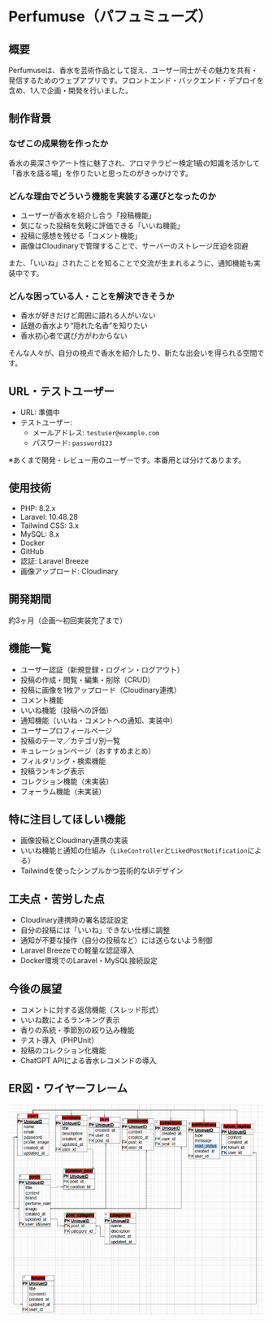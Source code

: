 # Perfumuse（パフュミューズ）

## 概要

Perfumuseは、香水を芸術作品として捉え、ユーザー同士がその魅力を共有・発信するためのウェブアプリです。フロントエンド・バックエンド・デプロイを含め、1人で企画・開発を行いました。

## 制作背景

### なぜこの成果物を作ったか

香水の奥深さやアート性に魅了され、アロマテラピー検定1級の知識を活かして「香水を語る場」を作りたいと思ったのがきっかけです。

### どんな理由でどういう機能を実装する運びとなったのか

- ユーザーが香水を紹介し合う「投稿機能」
- 気になった投稿を気軽に評価できる「いいね機能」
- 投稿に感想を残せる「コメント機能」
- 画像はCloudinaryで管理することで、サーバーのストレージ圧迫を回避

また、「いいね」されたことを知ることで交流が生まれるように、通知機能も実装中です。

### どんな困っている人・ことを解決できそうか

- 香水が好きだけど周囲に語れる人がいない
- 話題の香水より“隠れた名香”を知りたい
- 香水初心者で選び方がわからない

そんな人々が、自分の視点で香水を紹介したり、新たな出会いを得られる空間です。

## URL・テストユーザー

- URL: 準備中
- テストユーザー:
    - メールアドレス: `testuser@example.com`
    - パスワード: `password123`

※あくまで開発・レビュー用のユーザーです。本番用とは分けてあります。

## 使用技術

- PHP: 8.2.x
- Laravel: 10.48.28
- Tailwind CSS: 3.x
- MySQL: 8.x
- Docker
- GitHub
- 認証: Laravel Breeze
- 画像アップロード: Cloudinary

[](https://skillicons.dev/icons?i=php,laravel,tailwind,docker,mysql,github)

## 開発期間

約3ヶ月（企画〜初回実装完了まで）

## 機能一覧

- ユーザー認証（新規登録・ログイン・ログアウト）
- 投稿の作成・閲覧・編集・削除（CRUD）
- 投稿に画像を1枚アップロード（Cloudinary連携）
- コメント機能
- いいね機能（投稿への評価）
- 通知機能（いいね・コメントへの通知、実装中）
- ユーザープロフィールページ
- 投稿のテーマ／カテゴリ別一覧
- キュレーションページ（おすすめまとめ）
- フィルタリング・検索機能
- 投稿ランキング表示
- コレクション機能（未実装）
- フォーラム機能（未実装）

## 特に注目してほしい機能

- 画像投稿とCloudinary連携の実装
- いいね機能と通知の仕組み（`LikeController`と`LikedPostNotification`による）
- Tailwindを使ったシンプルかつ芸術的なUIデザイン

## 工夫点・苦労した点

- Cloudinary連携時の署名認証設定
- 自分の投稿には「いいね」できない仕様に調整
- 通知が不要な操作（自分の投稿など）には送らないよう制御
- Laravel Breezeでの軽量な認証導入
- Docker環境でのLaravel・MySQL接続設定

## 今後の展望

- コメントに対する返信機能（スレッド形式）
- いいね数によるランキング表示
- 香りの系統・季節別の絞り込み機能
- テスト導入（PHPUnit）
- 投稿のコレクション化機能
- ChatGPT APIによる香水レコメンドの導入

## ER図・ワイヤーフレーム
![alt text](<スクリーンショット 2025-04-23 193358.png>)